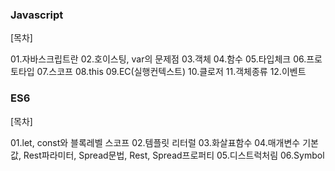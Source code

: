 ### Javascript

[목차]

01.자바스크립트란
02.호이스팅, var의 문제점
03.객체
04.함수
05.타입체크
06.프로토타입
07.스코프
08.this
09.EC(실행컨텍스트)
10.클로저
11.객체종류
12.이벤트

### ES6

[목차]

01.let, const와 블록레벨 스코프
02.템플릿 리터럴
03.화살표함수
04.매개변수 기본값, Rest파라미터, Spread문법, Rest, Spread프로퍼티
05.디스트럭처림
06.Symbol
